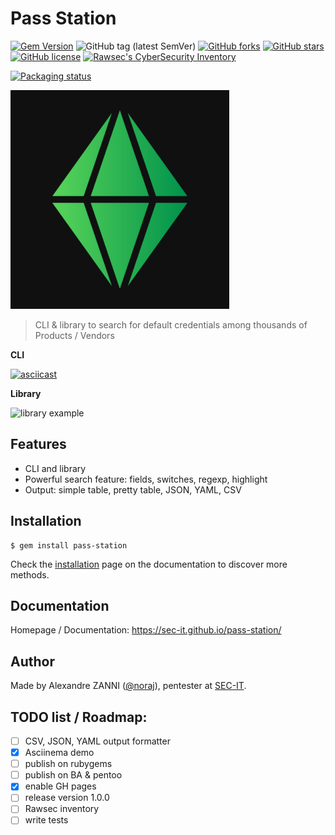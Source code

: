 # Pass Station

[![Gem Version](https://badge.fury.io/rb/pass-station.svg)](https://badge.fury.io/rb/pass-station)
![GitHub tag (latest SemVer)](https://img.shields.io/github/tag/sec-it/pass-station)
[![GitHub forks](https://img.shields.io/github/forks/sec-it/pass-station)](https://github.com/sec-it/pass-station/network)
[![GitHub stars](https://img.shields.io/github/stars/sec-it/pass-station)](https://github.com/sec-it/pass-station/stargazers)
[![GitHub license](https://img.shields.io/github/license/sec-it/pass-station)](https://github.com/sec-it/pass-station/blob/master/LICENSE.txt)
[![Rawsec's CyberSecurity Inventory](https://inventory.rawsec.ml/img/badges/Rawsec-inventoried-FF5050_flat.svg)](https://inventory.rawsec.ml/tools.html#Pass%20Station)

[![Packaging status](https://repology.org/badge/vertical-allrepos/pass-station.svg)](https://repology.org/project/pass-station/versions)

![logo](docs/_media/logo.png)

> CLI & library to search for default credentials among thousands of Products / Vendors

**CLI**

[![asciicast](https://asciinema.org/a/397713.svg)](https://asciinema.org/a/397713)

**Library**

![library example](https://i.imgur.com/XjhS66Y.png)

## Features

- CLI and library
- Powerful search feature: fields, switches, regexp, highlight
- Output: simple table, pretty table, JSON, YAML, CSV

## Installation

```plaintext
$ gem install pass-station
```

Check the [installation](https://sec-it.github.io/pass-station/) page on the documentation to discover more methods.

## Documentation

Homepage / Documentation: https://sec-it.github.io/pass-station/

## Author

Made by Alexandre ZANNI ([@noraj](https://pwn.by/noraj/)), pentester at [SEC-IT](https://sec-it.fr).

## TODO list / Roadmap:

- [ ] CSV, JSON, YAML output formatter
- [x] Asciinema demo
- [ ] publish on rubygems
- [ ] publish on BA & pentoo
- [x] enable GH pages
- [ ] release version 1.0.0
- [ ] Rawsec inventory
- [ ] write tests
